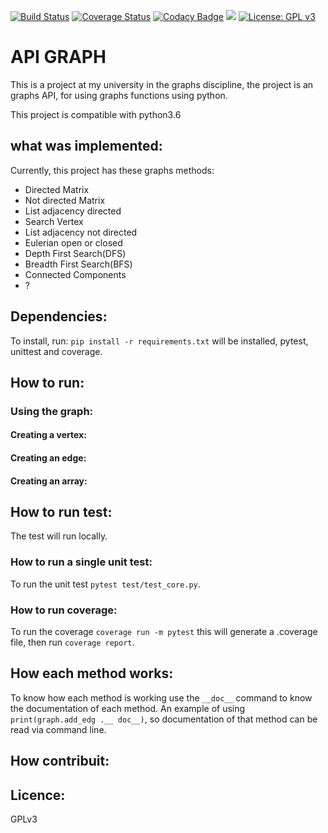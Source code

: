 [![Build Status](https://travis-ci.org/wagnerfns/API-Graph.svg?branch=master)](https://travis-ci.org/wagnerfns/API-Graph)
[![Coverage Status](https://coveralls.io/repos/github/wagnerfns/API-Graph/badge.svg?branch=master)](https://coveralls.io/github/wagnerfns/API-Graph?branch=master)
[![Codacy Badge](https://api.codacy.com/project/badge/Grade/e29fdd951b1845f39e98daffe6cbf32a)](https://www.codacy.com/app/wagnerfns/API-Graph?utm_source=github.com&amp;utm_medium=referral&amp;utm_content=wagnerfns/API-Graph&amp;utm_campaign=Badge_Grade)
[![](https://img.shields.io/badge/python-3.5+-blue.svg)](https://www.python.org/download/releases/3.5.0/)
[![License: GPL v3](https://img.shields.io/badge/License-GPLv3-blue.svg)](https://www.gnu.org/licenses/gpl-3.0)


# API GRAPH

This is a project at my university in the graphs discipline, the project is an graphs API, for using graphs functions using python.

This project is compatible with python3.6

## what was implemented:

Currently, this project has these graphs methods:

- Directed Matrix
- Not directed Matrix
- List adjacency directed
- Search Vertex
- List adjacency not directed
- Eulerian open or closed
- Depth First Search(DFS)
- Breadth First Search(BFS)
- Connected Components
- ?

## Dependencies:

To install, run: ```pip install -r requirements.txt``` will be installed, pytest, unittest and coverage.

## How to run:
### Using the graph:
#### Creating a vertex:
#### Creating an edge:
#### Creating an array:


## How to run test:

The test will run locally.

### How to run a single unit test:

To run the unit test ```pytest test/test_core.py```.

### How to run coverage:

To run the coverage ```coverage run -m pytest``` this will generate a .coverage file, then run ```coverage report```.

## How each method works:

To know how each method is working use the ```__doc__``` command to know the documentation of each method. An example of using ```print(graph.add_edg .__ doc__)```, so documentation of that method can be read via command line.

## How contribuit:

## Licence:
GPLv3
